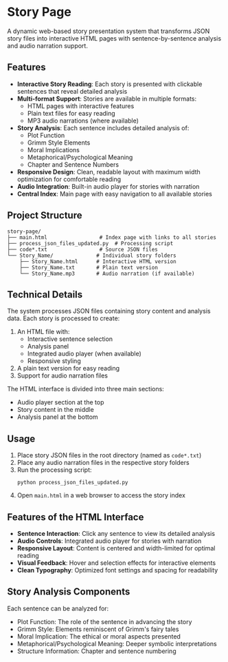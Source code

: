 # Story Page

A dynamic web-based story presentation system that transforms JSON story files into interactive HTML pages with sentence-by-sentence analysis and audio narration support.

## Features

- **Interactive Story Reading**: Each story is presented with clickable sentences that reveal detailed analysis
- **Multi-format Support**: Stories are available in multiple formats:
  - HTML pages with interactive features
  - Plain text files for easy reading
  - MP3 audio narrations (where available)
- **Story Analysis**: Each sentence includes detailed analysis of:
  - Plot Function
  - Grimm Style Elements
  - Moral Implications
  - Metaphorical/Psychological Meaning
  - Chapter and Sentence Numbers
- **Responsive Design**: Clean, readable layout with maximum width optimization for comfortable reading
- **Audio Integration**: Built-in audio player for stories with narration
- **Central Index**: Main page with easy navigation to all available stories

## Project Structure

```
story-page/
├── main.html                 # Index page with links to all stories
├── process_json_files_updated.py  # Processing script
├── code*.txt                 # Source JSON files
└── Story_Name/              # Individual story folders
    ├── Story_Name.html      # Interactive HTML version
    ├── Story_Name.txt       # Plain text version
    └── Story_Name.mp3       # Audio narration (if available)
```

## Technical Details

The system processes JSON files containing story content and analysis data. Each story is processed to create:

1. An HTML file with:
   - Interactive sentence selection
   - Analysis panel
   - Integrated audio player (when available)
   - Responsive styling
2. A plain text version for easy reading
3. Support for audio narration files

The HTML interface is divided into three main sections:
- Audio player section at the top
- Story content in the middle
- Analysis panel at the bottom

## Usage

1. Place story JSON files in the root directory (named as `code*.txt`)
2. Place any audio narration files in the respective story folders
3. Run the processing script:
   ```
   python process_json_files_updated.py
   ```
4. Open `main.html` in a web browser to access the story index

## Features of the HTML Interface

- **Sentence Interaction**: Click any sentence to view its detailed analysis
- **Audio Controls**: Integrated audio player for stories with narration
- **Responsive Layout**: Content is centered and width-limited for optimal reading
- **Visual Feedback**: Hover and selection effects for interactive elements
- **Clean Typography**: Optimized font settings and spacing for readability

## Story Analysis Components

Each sentence can be analyzed for:
- Plot Function: The role of the sentence in advancing the story
- Grimm Style: Elements reminiscent of Grimm's fairy tales
- Moral Implication: The ethical or moral aspects presented
- Metaphorical/Psychological Meaning: Deeper symbolic interpretations
- Structure Information: Chapter and sentence numbering
